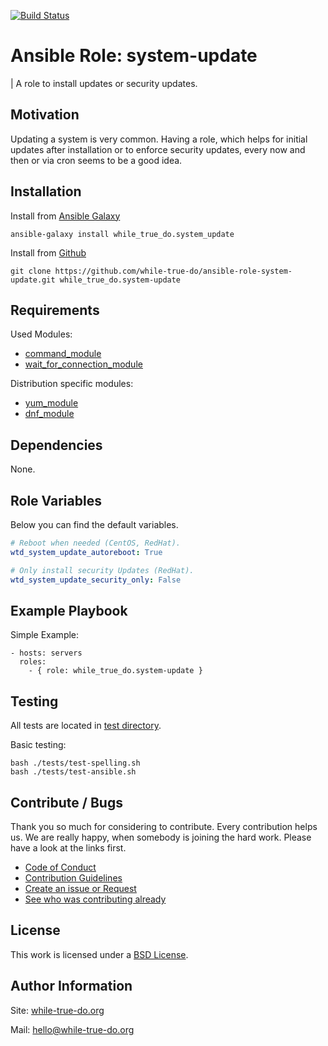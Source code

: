 [![Build Status](https://travis-ci.org/while-true-do/ansible-role-system-update.svg?branch=master)](https://travis-ci.org/while-true-do/ansible-role-system-update)

# Ansible Role: system-update
| A role to install updates or security updates.

## Motivation

Updating a system is very common. Having a role, which helps for initial updates after installation or to enforce security updates, every now and then or via cron seems to be a good idea.

## Installation

Install from [Ansible Galaxy](https://galaxy.ansible.com/while_true_do/system_update)

```
ansible-galaxy install while_true_do.system_update
```

Install from [Github](https://github.com/while-true-do/ansible-role-system-update)

```
git clone https://github.com/while-true-do/ansible-role-system-update.git while_true_do.system-update
```

## Requirements

Used Modules:

-   [command_module](https://docs.ansible.com/ansible/latest/modules/command_module.html)
-   [wait_for_connection_module](https://docs.ansible.com/ansible/latest/modules/wait_for_connection_module.html)

Distribution specific modules:

-   [yum_module](https://docs.ansible.com/ansible/latest/modules/yum_module.html)
-   [dnf_module](https://docs.ansible.com/ansible/latest/modules/dnf_module.html)

## Dependencies

None.

## Role Variables

Below you can find the default variables.

```yaml
# Reboot when needed (CentOS, RedHat).
wtd_system_update_autoreboot: True

# Only install security Updates (RedHat).
wtd_system_update_security_only: False
```

## Example Playbook

Simple Example:

```
- hosts: servers
  roles:
    - { role: while_true_do.system-update }
```

## Testing

All tests are located in [test directory](./tests/).

Basic testing:

```
bash ./tests/test-spelling.sh
bash ./tests/test-ansible.sh
```

## Contribute / Bugs

Thank you so much for considering to contribute. Every contribution helps us. We are really happy, when somebody is joining the hard work. Please have a look at the links first.

-   [Code of Conduct](./docs/CODE_OF_CONDUCT.md)
-   [Contribution Guidelines](./docs/CONTRIBUTING.md)
-   [Create an issue or Request](https://github.com/while-true-do/ansible-role-system-update/issues)
-   [See who was contributing already](https://github.com/while-true-do/ansible-role-system-update/graphs/contributors)

## License

This work is licensed under a [BSD License](https://opensource.org/licenses/BSD-3-Clause).

## Author Information

Site: [while-true-do.org](https://while-true-do.org)

Mail: [hello@while-true-do.org](mailto:hello@while-true-do.org)

